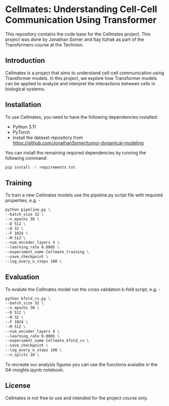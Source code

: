 # Cellmates: Understanding Cell-Cell Communication Using Transformer
This repository contains the code base for the Cellmates project.
This project was done by Jonathan Somer and Itay Itzhak as part of the Transformers course at the Technion.

## Introduction
Cellmates is a project that aims to understand cell-cell communication using Transformer models. In this project, we explore how Transformer models can be applied to analyze and interpret the interactions between cells in biological systems.

## Installation
To use Cellmates, you need to have the following dependencies installed:
- Python 3.11
- PyTorch
- Install the dataset repository from https://github.com/JonathanSomer/tumor-dynamical-modeling

You can install the remaining required dependencies by running the following command:
```bash
pip install -r requirements.txt
```
## Training
To train a new Cellmates models use the pipeline.py script file with required properties, e.g. -

```bash
python pipeline.py \
--batch_size 32 \
--n_epochs 30 \
--D 512 \
--H 32 \
--F 1024 \
--M 512 \
--num_encoder_layers 4 \
--learning_rate 0.0005 \
--experiment_name Cellmate_training \
--save_checkpoint \
--log_every_n_steps 100 \
```

## Evaluation
To evalute the Cellmates model run the cross validatoin k-fold script, e.g. -

```bash
python kfold_cv.py \
--batch_size 32 \
--n_epochs 30 \
--D 512 \
--H 32 \
--F 1024 \
--M 512 \
--num_encoder_layers 4 \
--learning_rate 0.0005 \
--experiment_name Cellmate_kfold_cv \
--save_checkpoint \
--log_every_n_steps 100 \
--n_splits 10 \
```

To recreate our analysis figures you can use the functions avaialbe in the 04-insights.ipynb notebook.


## License

Cellmates is not free to use and intended for the project course only.